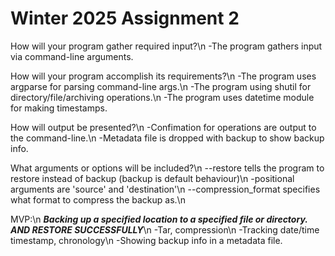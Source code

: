 # Winter 2025 Assignment 2

How will your program gather required input?\n
-The program gathers input via command-line arguments.

How will your program accomplish its requirements?\n
-The program uses argparse for parsing command-line args.\n
-The program using shutil for directory/file/archiving operations.\n
-The program uses datetime module for making timestamps.

How will output be presented?\n
-Confimation for operations are output to the command-line.\n
-Metadata file is dropped with backup to show backup info.

What arguments or options will be included?\n
--restore tells the program to restore instead of backup (backup is default behaviour)\n
-positional arguments are 'source' and 'destination'\n
--compression_format specifies what format to compress the backup as.\n

MVP:\n
***Backing up a specified location to a specified file or directory. AND RESTORE SUCCESSFULLY***\n
-Tar, compression\n
-Tracking date/time timestamp, chronology\n
-Showing backup info in a metadata file.
